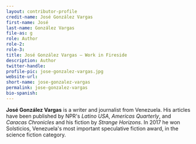 ```yaml
---
layout: contributor-profile
credit-name: José González Vargas
first-name: José
last-name: González Vargas
file-as: g
role: Author
role-2:
role-3:
title: José González Vargas — Work in Fireside
description: Author
twitter-handle:
profile-pic: jose-gonzalez-vargas.jpg
website-url:
short-name: jose-gonzalez-vargas
permalink: jose-gonzalez-vargas
bio-spanish:
---
```

**José González Vargas** is a writer and journalist from Venezuela. His articles have been published by NPR's _Latino USA_, _Americas Quarterly_, and _Caracas Chronicles_ and his fiction by _Strange Horizons_. In 2017 he won Solsticios, Venezuela's most important speculative fiction award, in the science fiction category.
